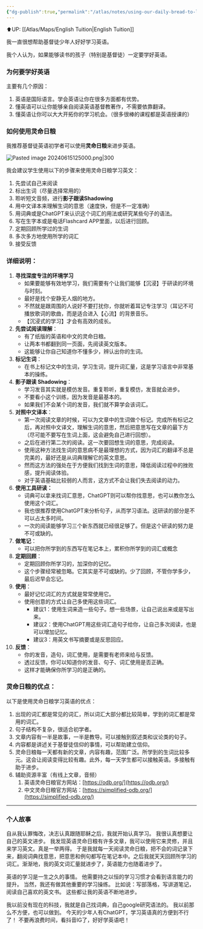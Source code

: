 ```yaml
---
{"dg-publish":true,"permalink":"/atlas/notes/using-our-daily-bread-to-learn-english/","tags":["OurDailyBread"]}
---
```


⬆️UP: [[Atlas/Maps/English Tuition\|English Tuition]]

我一直很想帮助基督徒少年人好好学习英语。

我个人认为，如果能够读书的孩子（特别是基督徒）一定要学好英语。

### 为何要学好英语
主要有几个原因：
1. 英语是国际语言。学会英语让你在很多方面都有优势。
2. 懂英语可以让你能够亲自阅读英语基督教著作，不需要依靠翻译。
3. 懂英语让你可以大大开拓你的学习机会。（很多很棒的课程都是英语授课的）

### 如何使用灵命日粮
我推荐基督徒英语初学者可以使用**灵命日粮**来进步英语。

![Pasted image 20240615125000.png|300](/img/user/Atlas/Utility/Images/Pasted%20image%2020240615125000.png)

我会建议学生使用以下的步骤来使用灵命日粮学习英文：
1. 先尝试自己来阅读
2. 标出生词（尽量选择常用的）
3. 聆听短文音频，进行**影子跟读Shadowing**
4. 用中文译本来理解生词的意思（速度快，但是不一定准确）
5. 用词典或是ChatGPT来认识这个词汇的用法或研究某些句子的语法。
6. 写在生字本或是电话Flashcard APP里面，以后进行回顾。
7. 定期回顾所学过的生词
8. 多次多方地使用所学的词汇
9. 接受反馈

### 详细说明：
1. **寻找深度专注的环境学习**
	- 如果要能够有效地学习，我们需要有个让我们能够【沉浸】于研读的环境与时刻。
	- 最好是找个安静无人烟的地方。
	- 不然就是跟周围的人说好不要打扰你，你就听着耳记专注学习（耳记不可播放歌词的歌曲，而是适合进入【心流】的背景音乐。
	- 【沉浸式的学习】才会有高效的成长。
1. **先尝试阅读理解**：
	- 有了纸版的英语和中文的灵命日粮。
	- 让两本书都翻到同一页面，先阅读英文版本。
	- 这能够让你自己知道你不懂多少，辨认出你的生词。
2. **标记生词**：
	- 在书上标记文中的生词，学习生词，提升词汇量，这是学习语言中非常基本的操练。
3. **影子跟读 Shadowing**：
	- 学习发音其实就是模仿发音。重复聆听，重复模仿，发音就会进步。
	- 不要看小这个训练，因为发音是最基本的。
	- 如果我们不会某个词的发音，我们就不算学会该词汇。
4. **对照中文译本**：
	- 第一次阅读文章的时候，可以为文章中的生词做个标记。完成所有标记之后，再对照中文译文，理解生词的意思，然后把意思写在文章的最下方（尽可能不要写在生词上面，这会避免自己进行回想）。
	- 之后在进行第二次的阅读。这一次要回想生词的意思，完成阅读。
	- 使用这种方法找生词的意思病不是最理想的方式，因为词汇的翻译不总是完美的，最好还是从词典理解它的英文意思。
	- 然而这方法的强处在于方便我们找到生词的意思，降低阅读过程中的挫败感，提升阅读体验。
	- 对于英语基础比较弱的人而言，这方式不会让我们失去阅读的动力。
5. **使用工具研读：** 
	- 词典可以拿来找词汇意思，ChatGPT则可以帮你找意思，也可以教你怎么使用这个词汇。
	- 我也很推荐使用ChatGPT来分析句子，从而学习语法。这研读的部分是不可以占太多时间。
	- 一次的阅读能够学习三个新东西就已经很足够了。但是这个研读的努力是不可或缺的。
6. **做笔记**：
	- 可以把你所学到的东西写在笔记本上，累积你所学到的词汇或概念
7. **定期回顾**：
	- 定期回顾你所学习的，加深你的记忆。
	- 这个步骤经常被忽略。它其实是不可或缺的。少了回顾，不管你学多少，最后迟早会忘记。
8. **使用**：
	- 最好记忆词汇的方式就是常常使用它。
	- 使用创意的方式让自己多使用这些词汇。
		- 建议1：使用生词来造一些句子。想一些场景，让自己说出来或是写出来。
		- 建议2：使用ChatGPT用这些词汇造句子给你，让自己多次阅读，也是可以增加记忆。
		- 建议3：用英文书写摘要或是反思回应。
9. **反馈**：
	- 你的发音，造句，词汇使用，是需要有老师来给与反馈。
	- 透过反馈，你可以知道你的发音、句子、词汇使用是否正确。
	- 这样才能确保你所学习的是正确的。

### 灵命日粮的优点：
以下是使用灵命日粮学习英语的优点：
1. 出现的词汇都是常见的词汇，所以词汇大部分都比较简单，学到的词汇都是常用的词汇。
2. 句子结构不复杂，很适合初学者。
3. 文章内容有一半是故事，一半是教导。可以接触到叙述类和议论类的句子。
4. 内容都是讲述关于基督徒信仰的事情，可以帮助建立信仰。
5. 灵命日粮每一天都有新的文章，内容有趣，范围广泛。所学到的生词比较多元。这会让阅读变得比较有趣。此外，每一天学生都可以接触英语。多接触有助于进步。
6. 辅助资源丰富（有线上文章，音频）
	1. 英语灵命日粮官方网站：[https://odb.org/](https://odb.org/)
	2. 中文灵命日粮官方网站：[https://simplified-odb.org/](https://simplified-odb.org/)


---
### 个人故事
自从我认罪悔改，决志认真跟随耶稣之后，我就开始认真学习。
我很认真想要让自己的英文进步。
我发现英语灵命日粮有许多文章，我可以使用它来灵修，并且来学习英文。真是一举两得。
于是我就每一天阅读灵命日粮，把不会的词记录下来，翻阅词典找意思，把意思和例句都写在笔记本中。之后我就天天回顾所学习的词汇。渐渐地，我的英文词汇量就进步了，英语能力也随着进步了。

英语的学习是一生之久的事情。
他需要持之以恒的学习习惯才会看到语言能力的提升。
当然，我还有做其他重要的学习操练。
比如说：写部落格，写讲道笔记，阅读自己喜欢的英文书。
这些都让我的英语不断地进步。

我以前没有现在的科技，我就是自己找词典，自己google研究语法的。
我以前那么不方便，也可以做到。
今天的少年人有ChatGPT，学习英语真的方便到不行了！
不要再浪费时间，看抖音IG了，好好学英语吧！